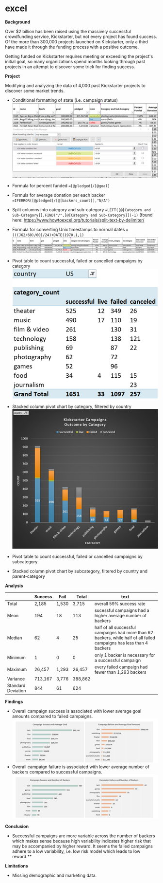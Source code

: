 # excel

**Background**

Over $2 billion has been raised using the massively successful crowdfunding service, Kickstarter, but not every project has found success. Of the more than 300,000 projects launched on Kickstarter, only a third have made it through the funding process with a positive outcome.

Getting funded on Kickstarter requires meeting or exceeding the project's initial goal, so many organizations spend months looking through past projects in an attempt to discover some trick for finding success.

**Project**

Modifying and analyzing the data of 4,000 past Kickstarter projects to discover some market trends.

- Conditional formatting of state (i.e. campaign status) ![](image/README/1629551131456.png)

- Formula for percent funded ```=[@pledged]/[@goal]```

- Formula for average donation per each backer ```=IFERROR([@pledged]/[@[backers_count]],"N/A")```

- Split columns into category and sub-category ```=LEFT([@[Category and Sub-Category]],FIND("/",[@[Category and Sub-Category]])-1)``` (found here: https://www.howtoexcel.org/tutorials/split-text-by-delimiter/

- Formula for converting Unix timestamps to normal dates ```=(((J62/60)/60)/24)+DATE(1970,1,1)``` ![](Images/worksheet.png) 

- Pivot table to count successful, failed or cancelled campaigns by category ![](Images/p_table1.png)

- Stacked column pivot chart by category, filtered by country ![](Images/category_country.png)

- Pivot table to count successful, failed or cancelled campaigns by subcategory

- Stacked column pivot chart by subcategory, filtered by country and parent-category


**Analysis**

|  | Success | Fail | Total | text |
|---- | ---- | ---- | ---- | ----|
| Total | 2,185 | 1,530 | 3,715 | overall 59% success rate
| Mean	| 194	| 18    | 113   | sucessful campaigns had a higher average number of backers 
| Median    |	62|	4   | 25 | half of all successful campaigns had more than 62 backers, while half of all failed campaigns has less than 4 backers |
| Minimum   |	1|	0| 0 | only 1 backer is necessary for a successful campaign |
| Maximum   |	26,457|	1,293| 26,457 | every failed campaign had fewer than 1,293 backers
| Variance  |	713,167|	3,776| 388,862 |  
| Standard Deviation | 844 | 61 | 624 | 

**Findings**

- Overall campaign success is associated with lower average goal amounts compared to failed campaigns. ![](Images/avg_goal.jpg)
- Overall campaign failure is associated with lower average number of backers compared to successful campaigns. ![](Images/avg_backers.jpg)

**Conclusion**
- Successful campaigns are more variable across the number of backers which makes sense because high variability indicates higher risk that may be accompanied by higher reward. It seems the failed campaigns adhere to a low variability, i.e. low risk model which leads to low reward.**



**Limitations**
- Missing demographic and marketing data.
